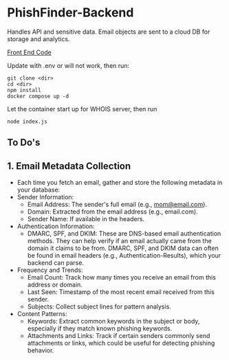 # PhishFinder-Backend

Handles API and sensitive data. Email objects are sent to a cloud DB for storage and analytics.

[Front End Code](https://github.com/cjordan223/PhishFinder/)


Update with .env or will not work, then run:

```
git clone <dir>
cd <dir>
npm install
docker compose up -d
```
Let the container start up for WHOIS server, then run
```
node index.js
```
## To Do's

## 1. Email Metadata Collection
* Each time you fetch an email, gather and store the following metadata in your database:
* Sender Information:
    * Email Address: The sender's full email (e.g., mom@email.com).
    * Domain: Extracted from the email address (e.g., email.com).
    * Sender Name: If available in the headers.
* Authentication Information:
    * DMARC, SPF, and DKIM: These are DNS-based email authentication methods. They can help verify if an email actually came from the domain it claims to be from. DMARC, SPF, and DKIM data can often be found in email headers (e.g., Authentication-Results), which your backend can parse.
* Frequency and Trends:
    * Email Count: Track how many times you receive an email from this address or domain.
    * Last Seen: Timestamp of the most recent email received from this sender.
    * Subjects: Collect subject lines for pattern analysis.
* Content Patterns:
    * Keywords: Extract common keywords in the subject or body, especially if they match known phishing keywords.
    * Attachments and Links: Track if certain senders commonly send attachments or links, which could be useful for detecting phishing behavior.



